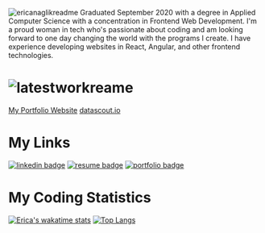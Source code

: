 ![ericanaglikreadme](https://user-images.githubusercontent.com/40673456/98872795-08d0e180-242c-11eb-9b54-029680ea6473.png)
Graduated September 2020 with a degree in Applied Computer Science with a concentration in Frontend Web Development. I'm a proud woman in tech who's passionate about coding and am looking forward to one day changing the world with the programs I create. I have experience developing websites in React, Angular, and other frontend technologies. 
# ![latestworkreame](https://user-images.githubusercontent.com/40673456/98878792-b77b1f00-2438-11eb-9574-b8bb8927aa64.png)
[My Portfolio Website](http://ericanaglik.com)
[datascout.io](https://datascout.io)
# My Links
[![linkedin badge](https://img.shields.io/badge/Erica_Naglik-30302f?style=flat&logo=linkedin&color=E491A5)](https://www.linkedin.com/in/ericanaglik)
[![resume badge](https://img.shields.io/badge/View_My_Resume-30302f?style=flat&color=E491A5)](http://bit.ly/erica-naglik-resume)
[![portfolio badge](https://img.shields.io/badge/View_My_Portfolio-30302f?style=flat&color=E491A5)](https://ericanaglik.com)
# My Coding Statistics
[![Erica's wakatime stats](https://github-readme-stats.vercel.app/api/wakatime?username=ericanaglik&layout=compact)](https://github.com/anuraghazra/github-readme-stats)
[![Top Langs](https://github-readme-stats.vercel.app/api/top-langs/?username=ericanaglik)](https://github.com/anuraghazra/github-readme-stats)


<!--
**ericanaglik/ericanaglik** is a ✨ _special_ ✨ repository because its `README.md` (this file) appears on your GitHub profile.

Here are some ideas to get you started:

- 🔭 I’m currently working on ...
- 🌱 I’m currently learning ...
- 👯 I’m looking to collaborate on ...
- 🤔 I’m looking for help with ...
- 💬 Ask me about ...
- 📫 How to reach me: ...
- 😄 Pronouns: ...
- ⚡ Fun fact: ...
-->
